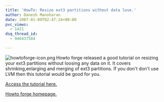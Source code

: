 ```yaml
---
title: 'HowTo: Resize ext3 partitions without data lose.'
author: Danesh Manoharan
date: 2007-01-09T02:47:24+00:00
pvc_views:
  - 1421
dsq_thread_id:
  - 946437584

---
```

<img align="left" alt="howtoforge-icon.png" id="image38" title="howtoforge-icon.png" src="/techblog/wp-content/uploads/2007/01/howtoforge-icon.png" />Howto forge released a good tutorial on resizing your ext3 partitions without loosing any data on it. It covers shrinking,enlarging and merging of ext3 partitions. If you don't don't use LVM then this tutorial would be good for you.

[Access the tutorial here.][1]

[Howto forge homepage.][2]

 [1]: http://www.howtoforge.com/linux_resizing_ext3_partitions
 [2]: http://www.howtoforge.com